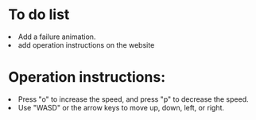 <h1>To do list</h1>
<ui>
<li>Add a failure animation.</li>
<li>add operation instructions on the website </li>
</ui>
<h1>Operation instructions:</h1>
<ui>
<li>
 Press "o" to increase the speed, and press "p" to decrease the speed.
 </li>
 <li>
 Use "WASD" or the arrow keys to move up, down, left, or right.
 </li>
 </ui>